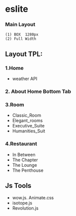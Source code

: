 # eslite

### Main  Layout

```
(1) BOX  1280px
(2) Full Width 

```



## Layout TPL:
### 1.Home
* weather API
### 2. About Home Bottom Tab
### 3.Room 
* Classic_Room 
* Elegant_rooms 
* Executive_Suite 
* Humanities_Suit

### 4.Restaurant
* In Between
* The Chapter
* The Lounge
* The Penthouse


## Js Tools
* wow.js. Animate.css
* isotope.js
* Revolution.js
